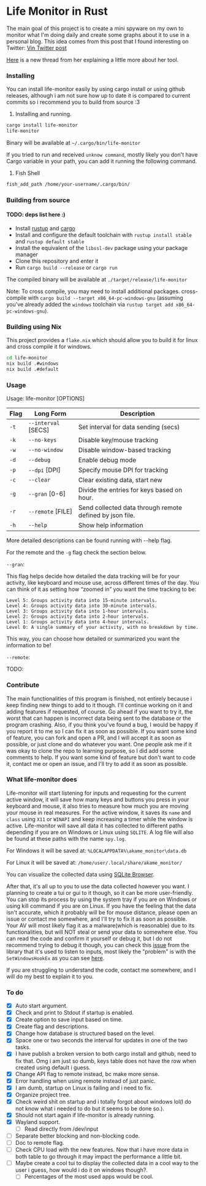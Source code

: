 # Life Monitor in Rust

The main goal of this project is to create a mini spyware on my own to monitor what I'm doing daily and create some graphs about it to use in a personal blog. This idea comes from this post that I found interesting on Twitter: [Vin Twitter post](https://x.com/vin_acct/status/1807973375014506597)

[Here](https://x.com/vin_acct/status/1876088761664385346) is a new thread from her explaining a little more about her tool.

### Installing

You can install life-monitor easily by using cargo install or using github releases, although i am not sure how up to date it is compared to current commits so i recommend you to build from source :3

1. Installing and running.

```bash
cargo install life-monitor
life-monitor
```

Binary will be available at `~/.cargo/bin/life-monitor` 

If you tried to run and received `unknow command`, mostly likely you don't have Cargo variable in your path, you can add it running the following command.

1. Fish Shell

```bash
fish_add_path /home/your-username/.cargo/bin/
```

### Building from source

#### TODO: deps list here :)

- Install [rustup](https://rustup.rs/) and [cargo](https://github.com/rust-lang/cargo/)
- Install and configure the default toolchain with `rustup install stable` and `rustup default stable`
- Install the equivalent of the `libssl-dev` package using your package manager
- Clone this repository and enter it
- Run `cargo build --release` or `cargo run`

The compiled binary will be available at `./target/release/life-monitor`

<a id="compiling-windows"></a>
Note: To cross compile, you may need to install additional packages. cross-compile with `cargo build --target x86_64-pc-windows-gnu` (assuming you've already added the `windows` toolchain via `rustup target add x86_64-pc-windows-gnu`).

### Building using Nix

This project provides a `flake.nix` which should allow you to build it for linux and cross compile it for windows.

```bash
cd life-monitor
nix build .#windows
nix build .#default
```

### Usage

Usage: life-monitor [OPTIONS]

| Flag | Long Form | Description |
| --- | --- | --- |
| `-t` | `--interval` [SECS] | Set interval for data sending (secs) |
| `-k` | `--no-keys `| Disable key/mouse tracking |
| `-w` | `--no-window`  | Disable window-based tracking |
| `-d` | `--debug` | Enable debug mode |
| `-p` | `--dpi` [DPI] | Specify mouse DPI for tracking |
| `-c` | `--clear`  | Clear existing data, start new |
| `-g` | `--gran` [0-6]| Divide the entries for keys based on hour. |
| `-r` | `--remote` [FILE] | Send collected data through remote defined by json file. |
| `-h` | `--help` | Show help information |

More detailed descriptions can be found running with --help flag.

For the remote and the `-g` flag check the section below.

`--gran`:

This flag helps decide how detailed the data tracking will be for your activity, like keyboard and mouse use, across different times of the day. You can think of it as setting how “zoomed in” you want the time tracking to be:

    Level 5: Groups activity data into 15-minute intervals.
    Level 4: Groups activity data into 30-minute intervals.
    Level 3: Groups activity data into 1-hour intervals.
    Level 2: Groups activity data into 2-hour intervals.
    Level 1: Groups activity data into 4-hour intervals.
    Level 0: A single summary of your activity, with no breakdown by time.

This way, you can choose how detailed or summarized you want the information to be!

`--remote`:

TODO:


### Contribute

The main functionalities of this program is finished, not entirely because i keep finding new things to add to it though. I'll continue working on it and adding features if requested, of course. Go ahead if you want to try it, the worst that can happen is incorrect data being sent to the database or the program crashing. Also, if you think you've found a bug, I would be happy if you report it to me so I can fix it as soon as possible. If you want some kind of feature, you can fork and open a PR, and I will accept it as soon as possible, or just clone and do whatever you want. One people ask me if it was okay to clone the repo to learning purpose, so I did add some comments to help. If you want some kind of feature but don't want to code it, contact me or open an issue, and I'll try to add it as soon as possible.

### What life-monitor does

Life-monitor will start listening for inputs and requesting for the current active window, it will save how many keys and buttons you press in your keyboard and mouse, it also tries to measure how much you are moving your mouse in real measures. For the active window, it saves its `name` and `class` using `X11` or `WINAPI` and keep increasing a timer while the window is active. Life-monitor will save all data it has collected to different paths depending if you are on Windows or Linux using `SQLITE`. A log file will also be found at these paths with the name `spy.log`.

For Windows it will be saved at: `%LOCALAPPDATA%\akame_monitor\data.db`

For Linux it will be saved at: `/home/user/.local/share/akame_monitor/`

You can visualize the collected data using [SQLite Browser](https://sqlitebrowser.org/).

After that, it's all up to you to use the data collected however you want. I planning to create a tui or gui to it though, so it can be more user-friendly. You can stop its process by using the system tray if you are on Windows or using kill command if you are on Linux. If you have the feeling that the data isn't accurate, which it probably will be for mouse distance, please open an issue or contact me somewhere, and I'll try to fix it as soon as possible. Your AV will most likely flag it as a malware(which is reasonable) due to its functionalities, but will NOT steal or send your data to somewhere else. You can read the code and confirm it yourself or debug it, but I do not recommend trying to debug it though, you can check this [issue](https://github.com/Narsil/rdev/issues/128) from the library that it's used to listen to inputs, most likely the "problem" is with the `SetWindowsHookEx` as you can see [here](https://developercommunity.visualstudio.com/t/debugging-with-keyboard-very-slow/42018).

If you are struggling to understand the code, contact me somewhere, and I will do my best to explain it to you.

### To do

- [x]  Auto start argument.
- [x]  Check and print to Stdout if startup is enabled.
- [x]  Create option to save input based on time.
  - [x]  Create flag and descriptions.
  - [x]  Change how database is structured based on the level.
- [x] Space one or two seconds the interval for updates in one of the two tasks.
- [x] I have publish a broken version to both cargo install and github, need to fix that. Omg i am just so dumb, keys table does not have the row when created using default i guess.
- [x] Change API flag to remote instead, bc make more sense.
- [x]  Error handling when using remote instead of just panic.
- [x] I am dumb, startup on Linux is failing and i need to fix.
- [x] Organize project tree.
- [x] Check weird shit on startup and i totally forgot about windows lol(I do not know what i needed to do but it seems to be done so.).
- [x] Should not start again if life-monitor is already running.
- [x] Wayland support.
  - [ ] Read directly from /dev/input
- [ ] Separate better blocking and non-blocking code.
- [ ] Doc to remote flag.
- [ ] Check CPU load with the new features. Now that i have more data in both table to go through it may impact the performance a little bit.
- [ ] Maybe create a cool tui to display the collected data in a cool way to the user i guess, how would i do it on windows though?.
  - [ ] Percentages of the most used apps would be cool.
